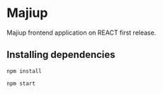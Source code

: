 # Majiup

Majiup frontend application on REACT first release. 

## Installing dependencies
```
npm install
```
```
npm start
```

